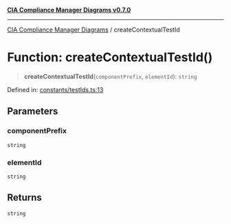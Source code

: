 [**CIA Compliance Manager Diagrams v0.7.0**](../README.md)

***

[CIA Compliance Manager Diagrams](../globals.md) / createContextualTestId

# Function: createContextualTestId()

> **createContextualTestId**(`componentPrefix`, `elementId`): `string`

Defined in: [constants/testIds.ts:13](https://github.com/Hack23/cia-compliance-manager/blob/a904e43458f81faf7066f9da9fc149cc9f6e236d/src/constants/testIds.ts#L13)

## Parameters

### componentPrefix

`string`

### elementId

`string`

## Returns

`string`

